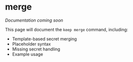 # merge

*Documentation coming soon*

This page will document the `keep merge` command, including:

- Template-based secret merging
- Placeholder syntax
- Missing secret handling
- Example usage